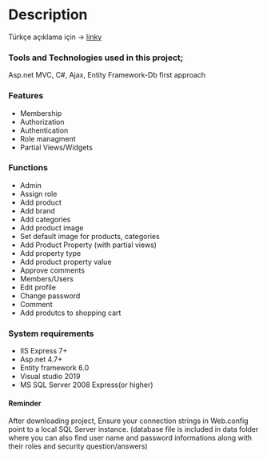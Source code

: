 # Description
Türkçe açıklama için -> [linky](TrReadme.md)
### Tools and Technologies used in this project;
Asp.net MVC, C#, Ajax, Entity Framework-Db first approach
### Features
* Membership
* Authorization
* Authentication
* Role managment
* Partial Views/Widgets
### Functions
* Admin
* Assign role
* Add product
* Add brand
* Add categories
* Add product image
* Set default image for products, categories
* Add Product Property (with partial views)
* Add property type
* Add product property value 
* Approve comments
* Members/Users
* Edit profile
* Change password
* Comment 
* Add produtcs to shopping cart
### System requirements
* IIS Express 7+
* Asp.net 4.7+
* Entity framework 6.0
* Visual studio 2019
* MS SQL Server 2008 Express(or higher)
#### Reminder
After downloading project, Ensure your connection strings in Web.config point to a local SQL Server instance. (database file is included in data folder where you can also find user  name and password informations along with their roles and security question/answers)
